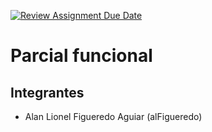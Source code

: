 [![Review Assignment Due Date](https://classroom.github.com/assets/deadline-readme-button-24ddc0f5d75046c5622901739e7c5dd533143b0c8e959d652212380cedb1ea36.svg)](https://classroom.github.com/a/AyEVwOIm)
# Parcial funcional

## Integrantes

- Alan Lionel Figueredo Aguiar (alFigueredo)
